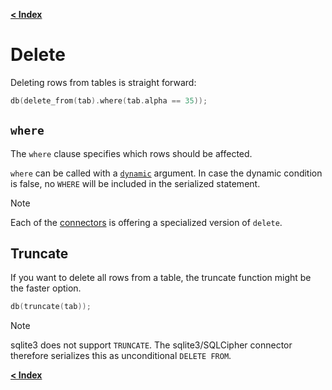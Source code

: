 [**< Index**](/docs/README.md)

# Delete

Deleting rows from tables is straight forward:

```C++
db(delete_from(tab).where(tab.alpha == 35));
```

## `where`

The `where` clause specifies which rows should be affected.

`where` can be called with a [`dynamic`](/docs/dynamic.md) argument. In case the
dynamic condition is false, no `WHERE` will be included in the serialized
statement.

> [!NOTE]
> Each of the [connectors](/docs/connectors.md) is offering a specialized version of `delete`.

## Truncate

If you want to delete all rows from a table, the truncate function might be the
faster option.

```c++
db(truncate(tab));
```

> [!NOTE]
> sqlite3 does not support `TRUNCATE`. The sqlite3/SQLCipher connector
> therefore serializes this as unconditional `DELETE FROM`.

[**< Index**](/docs/README.md)

